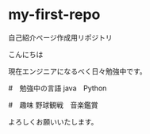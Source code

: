 # my-first-repo
自己紹介ページ作成用リポジトリ

こんにちは

現在エンジニアになるべく日々勉強中です。

#　勉強中の言語
java　Python

#　趣味
野球観戦　音楽鑑賞

よろしくお願いいたします。